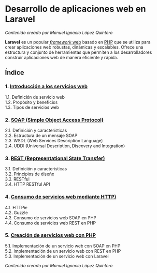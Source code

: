 # Desarrollo de aplicaciones web en Laravel

_Contenido creado por Manuel Ignacio López Quintero_

**Laravel** es un popular [*framework* web](https://en.wikipedia.org/wiki/Web_framework) basado en [PHP](https://en.wikipedia.org/wiki/PHP) que se utiliza para crear aplicaciones web robustas, dinámicas y escalables. Ofrece una estructura y conjunto de herramientas que permiten a los desarrolladores construir aplicaciones web de manera eficiente y rápida.



## Índice

### 1. [Introducción a los servicios web](1/README.md)

1.1. Definición de servicio web<br />
1.2. Propósito y beneficios<br />
1.3. Tipos de servicios web

### 2. [SOAP (Simple Object Access Protocol)](2/README.md)

2.1. Definición y características<br />
2.2. Estructura de un mensaje SOAP<br />
2.3. WSDL (Web Services Description Language)<br />
2.4. UDDI (Universal Description, Discovery and Integration)

### 3. [REST (Representational State Transfer)](3/README.md)

3.1. Definición y características<br />
3.2. Principios de diseño<br />
3.3. RESTful<br />
3.4. HTTP RESTful API

### 4. [Consumo de servicios web mediante HTTP)](4/README.md)

4.1. HTTPie<br />
4.2. Guzzle<br />
4.3. Consumo de servicios web SOAP en PHP<br />
4.4. Consumo de servicios web REST en PHP

### 5. [Creación de servicios web con PHP](5/README.md)

5.1. Implementación de un servicio web con SOAP en PHP<br />
5.2. Implementación de un servicio web con REST en PHP<br />
5.3. Implementación de un servicio web con Laravel

_Contenido creado por Manuel Ignacio López Quintero_
